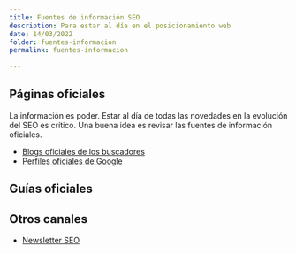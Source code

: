 ```yaml
---
title: Fuentes de información SEO
description: Para estar al día en el posicionamiento web
date: 14/03/2022
folder: fuentes-informacion
permalink: fuentes-informacion
  
---
```



## Páginas oficiales

La información es poder. Estar al día de todas las novedades en la evolución del SEO es crítico. Una buena idea es revisar las fuentes de información oficiales.

- [Blogs oficiales de los buscadores](https://chuletaseo.com/blogs-oficiales) 
- [Perfiles oficiales de Google](https://chuletaseo.com/perfiles-oficiales-google)

## Guías oficiales



## Otros canales

- [Newsletter SEO](https://chuletaseo.com/newsletter-seo)
<!--stackedit_data:
eyJoaXN0b3J5IjpbNTEzNjUzNDAxLDE0MzcyNjc1NzVdfQ==
-->